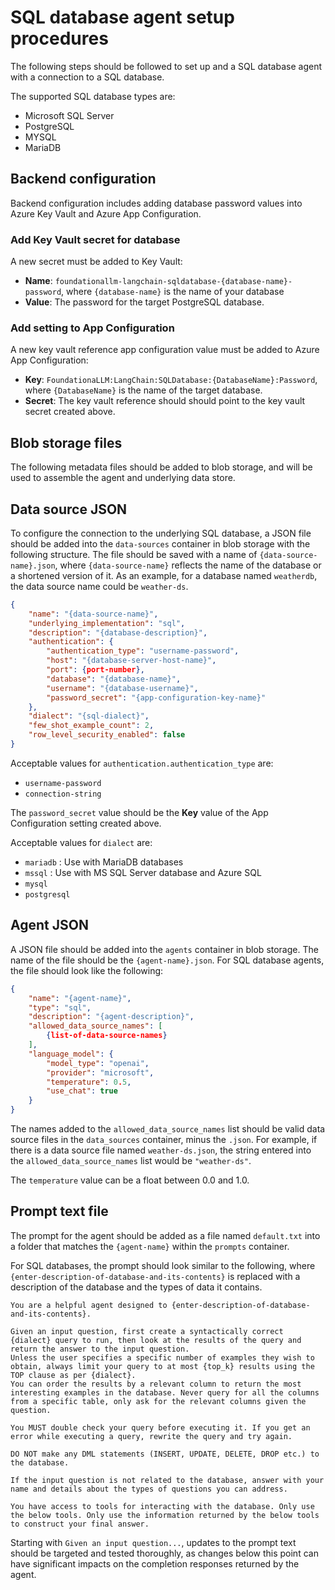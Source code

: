 # SQL database agent setup procedures

The following steps should be followed to set up and a SQL database agent with a connection to a SQL database.

The supported SQL database types are:

- Microsoft SQL Server
- PostgreSQL
- MYSQL
- MariaDB

## Backend configuration

Backend configuration includes adding database password values into Azure Key Vault and Azure App Configuration.

### Add Key Vault secret for database

A new secret must be added to Key Vault:

- **Name**: `foundationallm-langchain-sqldatabase-{database-name}-password`, where `{database-name}` is the name of your database
- **Value**: The password for the target PostgreSQL database.

### Add setting to App Configuration

A new key vault reference app configuration value must be added to Azure App Configuration:

- **Key**: `FoundationaLLM:LangChain:SQLDatabase:{DatabaseName}:Password`, where `{DatabaseName}` is the name of the target database.
- **Secret**: The key vault reference should should point to the key vault secret created above.

## Blob storage files

The following metadata files should be added to blob storage, and will be used to assemble the agent and underlying data store.

## Data source JSON

To configure the connection to the underlying SQL database, a JSON file should be added into the `data-sources` container in blob storage with the following structure. The file should be saved with a name of `{data-source-name}.json`, where `{data-source-name}` reflects the name of the database or a shortened version of it. As an example, for a database named `weatherdb`, the data source name could be `weather-ds`.

```json
{
    "name": "{data-source-name}",
    "underlying_implementation": "sql",
    "description": "{database-description}",
    "authentication": {
        "authentication_type": "username-password",
        "host": "{database-server-host-name}",
        "port": {port-number},
        "database": "{database-name}",
        "username": "{database-username}",
        "password_secret": "{app-configuration-key-name}"
    },
    "dialect": "{sql-dialect}",
    "few_shot_example_count": 2,
    "row_level_security_enabled": false
}
```

Acceptable values for `authentication.authentication_type` are:

- `username-password`
- `connection-string`

The `password_secret` value should be the **Key** value of the App Configuration setting created above.

Acceptable values for `dialect` are:

- `mariadb` : Use with MariaDB databases
- `mssql` : Use with MS SQL Server database and Azure SQL
- `mysql`
- `postgresql`

## Agent JSON

A JSON file should be added into the `agents` container in blob storage. The name of the file should be the `{agent-name}.json`. For SQL database agents, the file should look like the following:

```json
{
    "name": "{agent-name}",
    "type": "sql",
    "description": "{agent-description}",
    "allowed_data_source_names": [
        {list-of-data-source-names}
    ],
    "language_model": {
        "model_type": "openai",
        "provider": "microsoft",
        "temperature": 0.5,
        "use_chat": true
    }
}
```

The names added to the `allowed_data_source_names` list should be valid data source files in the `data_sources` container, minus the `.json`. For example, if there is a data source file named `weather-ds.json`, the string entered into the `allowed_data_source_names` list would be `"weather-ds"`.

The `temperature` value can be a float between 0.0 and 1.0.

## Prompt text file

The prompt for the agent should be added as a file named `default.txt` into a folder that matches the `{agent-name}` within the `prompts` container.

For SQL databases, the prompt should look similar to the following, where `{enter-description-of-database-and-its-contents}` is replaced with a description of the database and the types of data it contains.

```text
You are a helpful agent designed to {enter-description-of-database-and-its-contents}.

Given an input question, first create a syntactically correct {dialect} query to run, then look at the results of the query and return the answer to the input question.
Unless the user specifies a specific number of examples they wish to obtain, always limit your query to at most {top_k} results using the TOP clause as per {dialect}.
You can order the results by a relevant column to return the most interesting examples in the database. Never query for all the columns from a specific table, only ask for the relevant columns given the question.

You MUST double check your query before executing it. If you get an error while executing a query, rewrite the query and try again.

DO NOT make any DML statements (INSERT, UPDATE, DELETE, DROP etc.) to the database.

If the input question is not related to the database, answer with your name and details about the types of questions you can address.

You have access to tools for interacting with the database. Only use the below tools. Only use the information returned by the below tools to construct your final answer.
```

Starting with `Given an input question...`, updates to the prompt text should be targeted and tested thoroughly, as changes below this point can have significant impacts on the completion responses returned by the agent.
